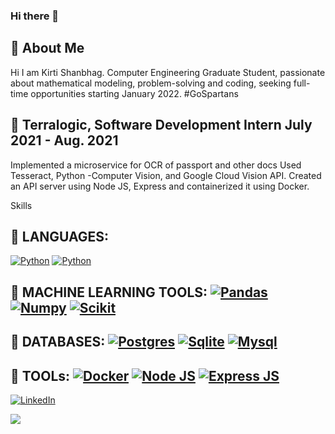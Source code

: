 ### Hi there 👋

## 🚀 About Me
Hi I am Kirti Shanbhag. 
Computer Engineering Graduate Student, passionate about mathematical modeling, problem-solving and coding, seeking full-time opportunities starting January 2022. #GoSpartans


## 🚀 Terralogic, Software Development Intern                                                                                                     July 2021 - Aug. 2021

Implemented a microservice for OCR of passport and other docs
Used Tesseract, Python -Computer Vision, and Google Cloud Vision API. 
Created an API server using Node JS, Express and containerized it using Docker.


Skills

## 🚀 LANGUAGES:
<a href="https://github.com/KirtiShanbhag"><img alt="Python" src="https://img.shields.io/badge/Python-FFD43B?style=for-the-badge&logo=python&logoColor=darkgreen"/></a> <a href="https://github.com/KirtiShanbhag"><img alt="Python" src="https://img.shields.io/badge/JavaScript-323330?style=for-the-badge&logo=javascript&logoColor=F7DF1E"/></a>

## 🚀 MACHINE LEARNING TOOLS: <a href="https://github.com/KirtiShanbhag"><img alt="Pandas" src="hhttps://img.shields.io/badge/Pandas-2C2D72?style=for-the-badge&logo=pandas&logoColor=white"/></a> <a href="https://github.com/KirtiShanbhag"><img alt="Numpy" src="https://img.shields.io/badge/Numpy-777BB4?style=for-the-badge&logo=numpy&logoColor=white"/></a> <a href="https://github.com/KirtiShanbhag"><img alt="Scikit" src="https://img.shields.io/badge/scikit_learn-F7931E?style=for-the-badge&logo=scikit-learn&logoColor=white"/></a> 

## 🚀 DATABASES: <a href="https://github.com/KirtiShanbhag"><img alt="Postgres" src="hhttps://img.shields.io/badge/PostgreSQL-316192?style=for-the-badge&logo=postgresql&logoColor=white"/></a> <a href="https://github.com/KirtiShanbhag"><img alt="Sqlite" src="hhttps://img.shields.io/badge/SQLite-07405E?style=for-the-badge&logo=sqlite&logoColor=white"/></a> <a href="https://github.com/KirtiShanbhag"><img alt="Mysql" src="https://img.shields.io/badge/MySQL-00000F?style=for-the-badge&logo=mysql&logoColor=white"/></a>

## 🚀 TOOLs: <a href="https://github.com/KirtiShanbhag"><img alt="Docker" src="https://img.shields.io/badge/Docker-2CA5E0?style=for-the-badge&logo=docker&logoColor=white"/></a> <a href="https://github.com/KirtiShanbhag"><img alt="Node JS" src="https://img.shields.io/badge/Node.js-339933?style=for-the-badge&logo=nodedotjs&logoColor=white"/></a> <a href="https://github.com/KirtiShanbhag"><img alt="Express JS" src="https://img.shields.io/badge/Express.js-000000?style=for-the-badge&logo=express&logoColor=white"/></a>



<a href="https://www.linkedin.com/in/kirti-s-78b57762/"><img alt="LinkedIn" src="https://img.shields.io/badge/linkedin%20-%230077B5.svg?&style=for-the-badge&logo=linkedin&logoColor=white"/></a>

<a href="https://github.com/KirtiShanbhag">
  <img align="center" src="https://github-readme-stats.vercel.app/api/top-langs/?username=KirtiShanbhag&layout=compact&theme=material-palenight" />
</a><br>


<!--
**KirtiShanbhag/KirtiShanbhag** is a ✨ _special_ ✨ repository because its `README.md` (this file) appears on your GitHub profile.

Here are some ideas to get you started:

- 🔭 I’m currently working on ...
- 🌱 I’m currently learning ...
- 👯 I’m looking to collaborate on ...
- 🤔 I’m looking for help with ...
- 💬 Ask me about ...
- 📫 How to reach me: ...
- 😄 Pronouns: ...
- ⚡ Fun fact: ...
-->
